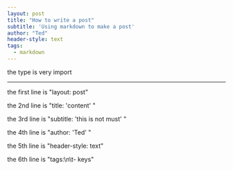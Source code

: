 ```yaml
---
layout: post
title: "How to write a post"
subtitle: 'Using markdown to make a post'
author: "Ted"
header-style: text
tags:
  - markdown
---
```


the type is very import

---


the first line is "layout: post"

the 2nd line is "title: 'content' "

the 3rd line is "subtitle: 'this is not must' "

the 4th line is "author: 'Ted' "

the 5th line is "header-style: text"

the 6th line is "tags:\n\t- keys"
